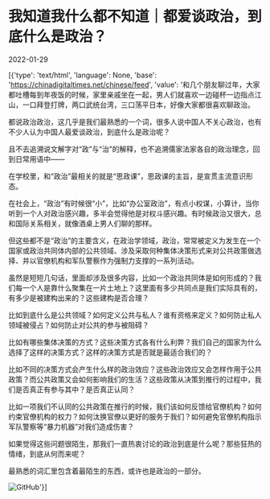 # 我知道我什么都不知道｜都爱谈政治，到底什么是政治？

2022-01-29

[{'type': 'text/html', 'language': None, 'base': 'https://chinadigitaltimes.net/chinese/feed', 'value': '和几个朋友聊过年，大家都吐槽每到年夜饭的时候，家里亲戚坐在一起，男人们就喜欢一边碰杯一边指点江山，一口拜登打牌，两口武统台湾，三口荡平日本，好像大家都很喜欢聊政治。

都说政治政治，这几乎是我们最熟悉的一个词，很多人说中国人不关心政治，也有不少人认为中国人最爱谈政治，到底什么是政治呢？

且不去追溯说文解字对“政”与“治”的解释，也不追溯儒家法家各自的政治理念，回到日常用语中——

在学校里，和“政治”最相关的就是“思政课”，思政课的主旨，是宣贯主流意识形态。

在社会上，“政治”有时候很“小”，比如“办公室政治”，有点小权谋，小算计，当你听到一个人对政治感兴趣，多半会觉得他是对权斗感兴趣。有时候政治又很大，总和国际关系相关，就像酒桌上男人们聊的那样。

但这些都不是“政治”的主要含义，在政治学领域，政治，常常被定义为发生在一个国家或政治共同体内部的公共领域、涉及采取何种集体决策形式来对公共政策做选择、并以官僚机构和军队警察作为强制力支撑的一系列活动。

虽然是短短几句话，里面却涉及很多内容，比如一个政治共同体是如何形成的？我们每一个人是靠什么聚集在一片土地上？这里面有多少共同点是我们实际具有的，有多少是被建构出来的？这些建构是否合理？

比如到底什么是公共领域？如何定义公共与私人？谁有资格来定义？如何防止私人领域被侵占？如何防止对公共的参与被阻碍？

比如有哪些集体决策的方式？这些决策方式各有什么利弊？我们自己的国家为什么选择了这样的决策方式？这样的决策方式是否就是最适合我们的？

比如不同的决策方式会产生什么样的政治效应？这些政治效应又会怎样作用于公共政策？而公共政策又会如何影响我们的生活？这些政策从决策到推行的过程中，我们是否真正有参与其中？是否真正认同？

比如一项我们不认同的公共政策在推行的时候，我们该如何反馈给官僚机构？如何约束官僚机构的权力？如何汰换官僚以更好的服务于我们？如何避免官僚机构指示军队警察等“暴力机器”对我们造成伤害？

如果觉得这些问题很陌生，那我们一直热衷讨论的政治到底是什么呢？那些狂热的情绪，到底从何而来呢？

最熟悉的词汇里包含着最陌生的东西，或许也是政治的一部分。

![GitHub](https://chinadigitaltimes.net/chinese/files/2022/01/post-676336-61f4fb6704ea5.)'}]